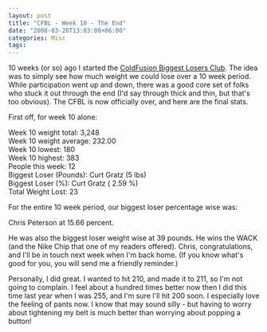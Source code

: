 ```yaml
---
layout: post
title: "CFBL - Week 10 - The End"
date: "2008-03-20T13:03:00+06:00"
categories: Misc 
tags: 
---
```


10 weeks (or so) ago I started the <a href="http://www.raymondcamden.com/index.cfm/2008/1/14/Wildly-off-topic--Hey-you-fatso">ColdFusion Biggest Losers Club</a>. The idea was to simply see how much weight we could lose over a 10 week period. While participation went up and down, there was a good core set of folks who stuck it out through the end (I'd say through thick and thin, but that's too obvious). The CFBL is now officially over, and here are the final stats.

First off, for week 10 alone:

Week 10 weight total: 3,248<br>
Week 10 weight average: 232.00<br>
Week 10 lowest: 180<br>
Week 10 highest: 383<br>
People this week: 12<br>
Biggest Loser (Pounds): Curt Gratz (5 lbs)<br>
Biggest Loser (%): Curt Gratz ( 2.59 %)<br>
Total Weight Lost: 23<br>

For the entire 10 week period, our biggest loser percentage wise was:

Chris Peterson at 15.66 percent.

He was also the biggest loser weight wise at 39 pounds. He wins the WACK (and the Nike Chip that one of my readers offered). Chris, congratulations, and I'll be in touch next week when I'm back home. (If you know what's good for you, you will send me a friendly reminder.)

Personally, I did great. I wanted to hit 210, and made it to 211, so I'm not going to complain. I feel about a hundred times better now then I did this time last year when I was 255, and I'm sure I'll hit 200 soon. I especially love the feeling of pants now. I know that may sound silly - but having to worry about tightening my belt is much better than worrying about popping a button!